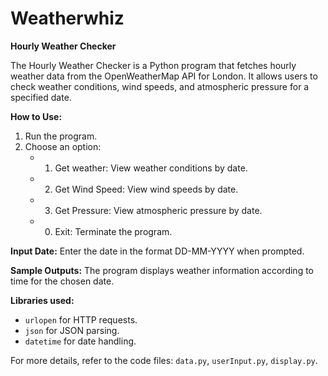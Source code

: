 # Weatherwhiz
**Hourly Weather Checker**

The Hourly Weather Checker is a Python program that fetches hourly weather data from the OpenWeatherMap API for London. It allows users to check weather conditions, wind speeds, and atmospheric pressure for a specified date.

**How to Use:**
1. Run the program.
2. Choose an option:
   - 1. Get weather: View weather conditions by date.
   - 2. Get Wind Speed: View wind speeds by date.
   - 3. Get Pressure: View atmospheric pressure by date.
   - 0. Exit: Terminate the program.

**Input Date:**
Enter the date in the format DD-MM-YYYY when prompted.

**Sample Outputs:**
The program displays weather information according to time for the chosen date.

**Libraries used:**
- `urlopen` for HTTP requests.
- `json` for JSON parsing.
- `datetime` for date handling.

For more details, refer to the code files: `data.py`, `userInput.py`, `display.py`.
